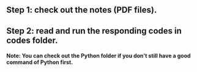 ## Step 1: check out the notes (PDF files).
## Step 2: read and run the responding codes in codes folder.


#### Note: You can check out the Python folder if you don't still have a good command of Python first.
